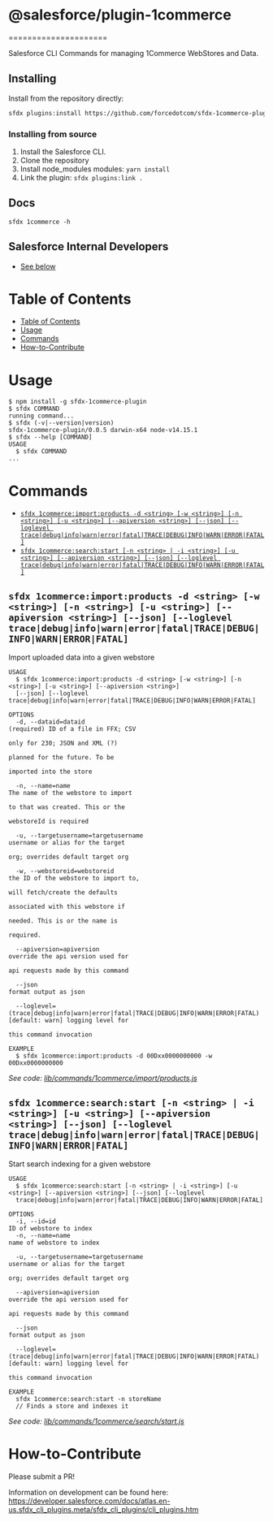 # @salesforce/plugin-1commerce
=====================

Salesforce CLI Commands for managing 1Commerce WebStores and Data.

## Installing

Install from the repository directly:

```bash
sfdx plugins:install https://github.com/forcedotcom/sfdx-1commerce-plugin
```

### Installing from source
1. Install the Salesforce CLI.
1. Clone the repository
1. Install node_modules modules: `yarn install`
1. Link the plugin: `sfdx plugins:link .`

## Docs

```
sfdx 1commerce -h
```

## Salesforce Internal Developers

* [See below](#sfdc-internal)

# Table of Contents

<!-- toc -->
* [Table of Contents](#table-of-contents)
* [Usage](#usage)
* [Commands](#commands)
* [How-to-Contribute](#how-to-contribute)
<!-- tocstop -->
<!-- install -->

# Usage
<!-- usage -->
```sh-session
$ npm install -g sfdx-1commerce-plugin
$ sfdx COMMAND
running command...
$ sfdx (-v|--version|version)
sfdx-1commerce-plugin/0.0.5 darwin-x64 node-v14.15.1
$ sfdx --help [COMMAND]
USAGE
  $ sfdx COMMAND
...
```
<!-- usagestop -->

# Commands

<!-- commands -->
* [`sfdx 1commerce:import:products -d <string> [-w <string>] [-n <string>] [-u <string>] [--apiversion <string>] [--json] [--loglevel trace|debug|info|warn|error|fatal|TRACE|DEBUG|INFO|WARN|ERROR|FATAL]`](#sfdx-1commerceimportproducts--d-string--w-string--n-string--u-string---apiversion-string---json---loglevel-tracedebuginfowarnerrorfataltracedebuginfowarnerrorfatal)
* [`sfdx 1commerce:search:start [-n <string> | -i <string>] [-u <string>] [--apiversion <string>] [--json] [--loglevel trace|debug|info|warn|error|fatal|TRACE|DEBUG|INFO|WARN|ERROR|FATAL]`](#sfdx-1commercesearchstart--n-string---i-string--u-string---apiversion-string---json---loglevel-tracedebuginfowarnerrorfataltracedebuginfowarnerrorfatal)

## `sfdx 1commerce:import:products -d <string> [-w <string>] [-n <string>] [-u <string>] [--apiversion <string>] [--json] [--loglevel trace|debug|info|warn|error|fatal|TRACE|DEBUG|INFO|WARN|ERROR|FATAL]`

Import uploaded data into a given webstore

```
USAGE
  $ sfdx 1commerce:import:products -d <string> [-w <string>] [-n <string>] [-u <string>] [--apiversion <string>] 
  [--json] [--loglevel trace|debug|info|warn|error|fatal|TRACE|DEBUG|INFO|WARN|ERROR|FATAL]

OPTIONS
  -d, --dataid=dataid                                                               (required) ID of a file in FFX; CSV
                                                                                    only for 230; JSON and XML (?)
                                                                                    planned for the future. To be
                                                                                    imported into the store

  -n, --name=name                                                                   The name of the webstore to import
                                                                                    to that was created. This or the
                                                                                    webstoreId is required

  -u, --targetusername=targetusername                                               username or alias for the target
                                                                                    org; overrides default target org

  -w, --webstoreid=webstoreid                                                       the ID of the webstore to import to,
                                                                                    will fetch/create the defaults
                                                                                    associated with this webstore if
                                                                                    needed. This is or the name is
                                                                                    required.

  --apiversion=apiversion                                                           override the api version used for
                                                                                    api requests made by this command

  --json                                                                            format output as json

  --loglevel=(trace|debug|info|warn|error|fatal|TRACE|DEBUG|INFO|WARN|ERROR|FATAL)  [default: warn] logging level for
                                                                                    this command invocation

EXAMPLE
  $ sfdx 1commerce:import:products -d 00Dxx0000000000 -w 00Dxx0000000000
```

_See code: [lib/commands/1commerce/import/products.js](https://github.com/forcedotcom/sfdx-1commerce-plugin/blob/v0.0.5/lib/commands/1commerce/import/products.js)_

## `sfdx 1commerce:search:start [-n <string> | -i <string>] [-u <string>] [--apiversion <string>] [--json] [--loglevel trace|debug|info|warn|error|fatal|TRACE|DEBUG|INFO|WARN|ERROR|FATAL]`

Start search indexing for a given webstore

```
USAGE
  $ sfdx 1commerce:search:start [-n <string> | -i <string>] [-u <string>] [--apiversion <string>] [--json] [--loglevel 
  trace|debug|info|warn|error|fatal|TRACE|DEBUG|INFO|WARN|ERROR|FATAL]

OPTIONS
  -i, --id=id                                                                       ID of webstore to index
  -n, --name=name                                                                   name of webstore to index

  -u, --targetusername=targetusername                                               username or alias for the target
                                                                                    org; overrides default target org

  --apiversion=apiversion                                                           override the api version used for
                                                                                    api requests made by this command

  --json                                                                            format output as json

  --loglevel=(trace|debug|info|warn|error|fatal|TRACE|DEBUG|INFO|WARN|ERROR|FATAL)  [default: warn] logging level for
                                                                                    this command invocation

EXAMPLE
  sfdx 1commerce:search:start -n storeName
  // Finds a store and indexes it
```

_See code: [lib/commands/1commerce/search/start.js](https://github.com/forcedotcom/sfdx-1commerce-plugin/blob/v0.0.5/lib/commands/1commerce/search/start.js)_
<!-- commandsstop -->
<!-- debugging-your-plugin -->

# How-to-Contribute

Please submit a PR! 

Information on development can be found here: https://developer.salesforce.com/docs/atlas.en-us.sfdx_cli_plugins.meta/sfdx_cli_plugins/cli_plugins.htm

